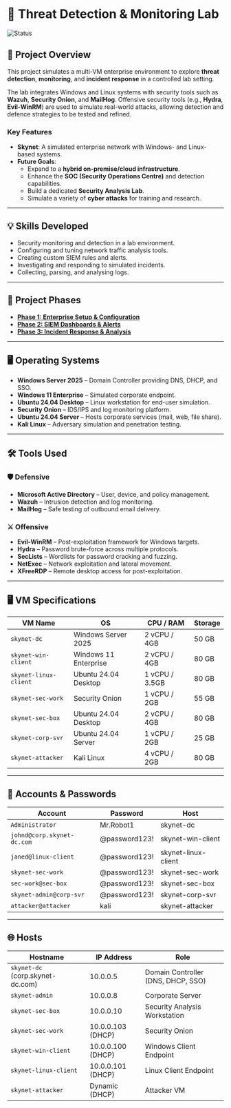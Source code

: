 # 🚨 Threat Detection & Monitoring Lab  
![Status](https://img.shields.io/badge/status-In%20Development-yellow)

## 📝 Project Overview  
This project simulates a multi-VM enterprise environment to explore **threat detection**, **monitoring**, and **incident response** in a controlled lab setting.  

The lab integrates Windows and Linux systems with security tools such as **Wazuh**, **Security Onion**, and **MailHog**. Offensive security tools (e.g., **Hydra**, **Evil-WinRM**) are used to simulate real-world attacks, allowing detection and defence strategies to be tested and refined.  

### Key Features
- **Skynet**: A simulated enterprise network with Windows- and Linux-based systems.  
- **Future Goals**:  
  - Expand to a **hybrid on-premise/cloud infrastructure**.  
  - Enhance the **SOC (Security Operations Centre)** and detection capabilities.  
  - Build a dedicated **Security Analysis Lab**.  
  - Simulate a variety of **cyber attacks** for training and research.  

---

## 💡 Skills Developed
- Security monitoring and detection in a lab environment.  
- Configuring and tuning network traffic analysis tools.  
- Creating custom SIEM rules and alerts.  
- Investigating and responding to simulated incidents.  
- Collecting, parsing, and analysing logs.  

---

## 📅 Project Phases

- [**Phase 1: Enterprise Setup & Configuration**](https://github.com/Genvarelli/Threat-Detection-Monitoring-Lab/tree/main/Phase%201%3A%20Enterprise%20Setup%20%26%20Configuration)  
- [**Phase 2: SIEM Dashboards & Alerts**](https://github.com/Genvarelli/Threat-Detection-Monitoring-Lab/tree/main/Phase%202%3A%20SIEM%20Alerts%20%26%20Dashboards)  
- [**Phase 3: Incident Response & Analysis**](https://github.com/Genvarelli/Threat-Detection-Monitoring-Lab/tree/main/Phase%203%3A%20Incident%20Response%20%26%20Analysis)  

---

## 🖥️ Operating Systems
- **Windows Server 2025** – Domain Controller providing DNS, DHCP, and SSO.  
- **Windows 11 Enterprise** – Simulated corporate endpoint.  
- **Ubuntu 24.04 Desktop** – Linux workstation for end-user simulation.  
- **Security Onion** – IDS/IPS and log monitoring platform.  
- **Ubuntu 24.04 Server** – Hosts corporate services (mail, web, file share).  
- **Kali Linux** – Adversary simulation and penetration testing.  

---

## 🛠️ Tools Used

### 🛡️ Defensive
- **Microsoft Active Directory** – User, device, and policy management.  
- **Wazuh** – Intrusion detection and log monitoring.  
- **MailHog** – Safe testing of outbound email delivery.  

### ⚔️ Offensive
- **Evil-WinRM** – Post-exploitation framework for Windows targets.  
- **Hydra** – Password brute-force across multiple protocols.  
- **SecLists** – Wordlists for password cracking and fuzzing.  
- **NetExec** – Network exploitation and lateral movement.  
- **XFreeRDP** – Remote desktop access for post-exploitation.  

---

## 🖥️ VM Specifications  

| VM Name               | OS                        | CPU / RAM     | Storage |
|-----------------------|---------------------------|---------------|---------|
| `skynet-dc`           | Windows Server 2025       | 2 vCPU / 4GB  | 50 GB   |
| `skynet-win-client`   | Windows 11 Enterprise     | 2 vCPU / 4GB  | 80 GB   |
| `skynet-linux-client` | Ubuntu 24.04 Desktop      | 1 vCPU / 3.5GB| 80 GB   |
| `skynet-sec-work`     | Security Onion            | 1 vCPU / 2GB  | 55 GB   |
| `skynet-sec-box`      | Ubuntu 24.04 Desktop      | 2 vCPU / 4GB  | 80 GB   |
| `skynet-corp-svr`     | Ubuntu 24.04 Server       | 1 vCPU / 2GB  | 25 GB   |
| `skynet-attacker`     | Kali Linux                | 4 vCPU / 2GB  | 80 GB   |

---

## 🔑 Accounts & Passwords  

| Account                       | Password       | Host             |
|-------------------------------|----------------|------------------|
| `Administrator`               | Mr.Robot1      | skynet-dc        |
| `johnd@corp.skynet-dc.com`    | @password123!  | skynet-win-client|
| `janed@linux-client`          | @password123!  | skynet-linux-client|
| `skynet-sec-work`             | @password123!  | skynet-sec-work  |
| `sec-work@sec-box`            | @password123!  | skynet-sec-box   |
| `skynet-admin@corp-svr`       | @password123!  | skynet-corp-svr  |
| `attacker@attacker`           | kali           | skynet-attacker  |

---

## 🌐 Hosts  

| Hostname                        | IP Address         | Role                                |
|---------------------------------|--------------------|-------------------------------------|
| `skynet-dc` (corp.skynet-dc.com)| 10.0.0.5           | Domain Controller (DNS, DHCP, SSO) |
| `skynet-admin`                  | 10.0.0.8           | Corporate Server                   |
| `skynet-sec-box`                | 10.0.0.10          | Security Analysis Workstation      |
| `skynet-sec-work`               | 10.0.0.103 (DHCP)  | Security Onion                     |
| `skynet-win-client`             | 10.0.0.100 (DHCP)  | Windows Client Endpoint            |
| `skynet-linux-client`           | 10.0.0.101 (DHCP)  | Linux Client Endpoint              |
| `skynet-attacker`               | Dynamic (DHCP)     | Attacker VM                        |
